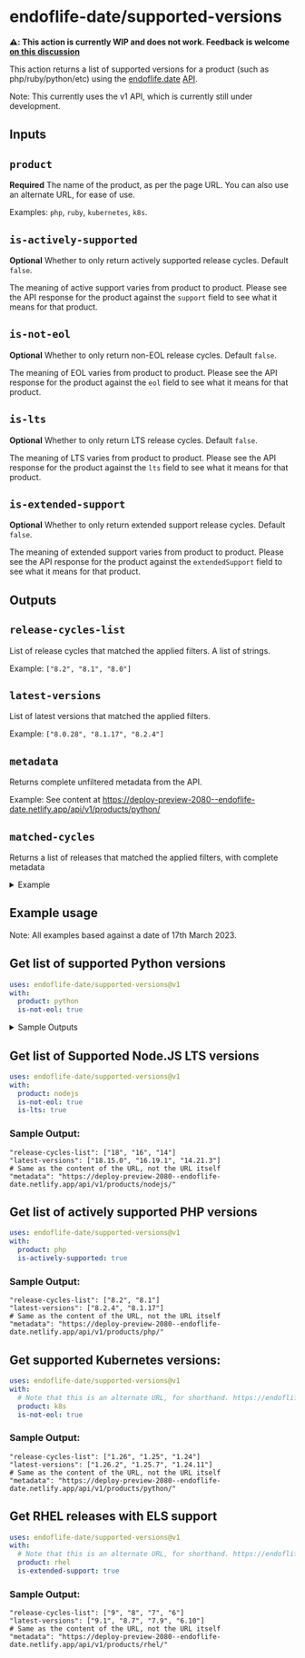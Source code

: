 # endoflife-date/supported-versions

**⚠️: This action is currently WIP and does not work. Feedback is welcome [on this discussion](https://github.com/endoflife-date/endoflife.date/discussions/2700)**

This action returns a list of supported versions for a product (such as php/ruby/python/etc)
using the [endoflife.date](https://endoflife.date) [API](https://endoflife.date/docs/api).

Note: This currently uses the v1 API, which is currently still under development.

## Inputs

## `product`

**Required** The name of the product, as per the page URL. You can also use an alternate URL, for ease of use.

Examples: `php`, `ruby`, `kubernetes`, `k8s`.

## `is-actively-supported`

**Optional** Whether to only return actively supported release cycles. Default `false`.

The meaning of active support varies from product to product. Please see the API response for the product against the `support`
field to see what it means for that product.

## `is-not-eol`

**Optional** Whether to only return non-EOL release cycles. Default `false`.

The meaning of EOL varies from product to product. Please see the API response for the product against the `eol`
field to see what it means for that product.

## `is-lts`

**Optional** Whether to only return LTS release cycles. Default `false`.

The meaning of LTS varies from product to product. Please see the API response for the product against the `lts`
field to see what it means for that product.

## `is-extended-support`

**Optional** Whether to only return extended support release cycles. Default `false`.

The meaning of extended support varies from product to product. 
Please see the API response for the product against the `extendedSupport` field to see what it means for that product.

## Outputs

## `release-cycles-list`

List of release cycles that matched the applied filters. A list of strings.

Example: `["8.2", "8.1", "8.0"]`

## `latest-versions`

List of latest versions that matched the applied filters.

Example: `["8.0.28", "8.1.17", "8.2.4"]`

## `metadata`

Returns complete unfiltered metadata from the API.

Example: See content at <https://deploy-preview-2080--endoflife-date.netlify.app/api/v1/products/python/>

## `matched-cycles`

Returns a list of releases that matched the applied filters, with complete metadata

<details markdown=1><summary>Example</summary>

```json
[
  {
    "name": "3.11",
    "codename": null,
    "label": "3.11",
    "date": "2022-10-24",
    "support": null,
    "lts": false,
    "eol": "2027-10-24",
    "discontinued": null,
    "extendedSupport": null,
    "latest": {
      "name": "3.11.2",
      "date": "2023-02-07",
      "link": "https://www.python.org/downloads/release/python-3112/"
    }
  },
  {
    "name": "3.10",
    "codename": null,
    "label": "3.10",
    "date": "2021-10-04",
    "support": null,
    "lts": false,
    "eol": "2026-10-04",
    "discontinued": null,
    "extendedSupport": null,
    "latest": {
      "name": "3.10.10",
      "date": "2023-02-07",
      "link": "https://www.python.org/downloads/release/python-31010/"
    }
  },
  {
    "name": "3.9",
    "codename": null,
    "label": "3.9",
    "date": "2020-10-05",
    "support": null,
    "lts": false,
    "eol": "2025-10-05",
    "discontinued": null,
    "extendedSupport": null,
    "latest": {
      "name": "3.9.16",
      "date": "2022-12-06",
      "link": "https://www.python.org/downloads/release/python-3916/"
    }
  },
  {
    "name": "3.8",
    "codename": null,
    "label": "3.8",
    "date": "2019-10-14",
    "support": null,
    "lts": false,
    "eol": "2024-10-14",
    "discontinued": null,
    "extendedSupport": null,
    "latest": {
      "name": "3.8.16",
      "date": "2022-12-06",
      "link": "https://www.python.org/downloads/release/python-3816/"
    }
  },
  {
    "name": "3.7",
    "codename": null,
    "label": "3.7",
    "date": "2018-06-26",
    "support": null,
    "lts": false,
    "eol": "2023-06-27",
    "discontinued": null,
    "extendedSupport": null,
    "latest": {
      "name": "3.7.16",
      "date": "2022-12-06",
      "link": "https://www.python.org/downloads/release/python-3716/"
    }
  }
]
```

</details>

## Example usage

Note: All examples based against a date of 17th March 2023.

## Get list of supported Python versions

```yaml
uses: endoflife-date/supported-versions@v1
with:
  product: python
  is-not-eol: true
```

<details markdown=1><summary>Sample Outputs</summary>

```json5
"release-cycles-list": ["3.11", "3.10", "3.9", "3.8"]
"latest-versions": ["3.11.2", "3.10.10", "3.9.16", "3.8.16", "3.7.16"]
# Same as the content of the URL, not the URL itself
"metadata": "https://deploy-preview-2080--endoflife-date.netlify.app/api/v1/products/python/"
"cycles": [
  {
    "name": "3.11",
    "codename": null,
    "label": "3.11",
    "date": "2022-10-24",
    "support": null,
    "lts": false,
    "eol": "2027-10-24",
    "discontinued": null,
    "extendedSupport": null,
    "latest": {
      "name": "3.11.2",
      "date": "2023-02-07",
      "link": "https://www.python.org/downloads/release/python-3112/"
    }
  },
  {
    "name": "3.10",
    "codename": null,
    "label": "3.10",
    "date": "2021-10-04",
    "support": null,
    "lts": false,
    "eol": "2026-10-04",
    "discontinued": null,
    "extendedSupport": null,
    "latest": {
      "name": "3.10.10",
      "date": "2023-02-07",
      "link": "https://www.python.org/downloads/release/python-31010/"
    }
  },
  {
    "name": "3.9",
    "codename": null,
    "label": "3.9",
    "date": "2020-10-05",
    "support": null,
    "lts": false,
    "eol": "2025-10-05",
    "discontinued": null,
    "extendedSupport": null,
    "latest": {
      "name": "3.9.16",
      "date": "2022-12-06",
      "link": "https://www.python.org/downloads/release/python-3916/"
    }
  },
  {
    "name": "3.8",
    "codename": null,
    "label": "3.8",
    "date": "2019-10-14",
    "support": null,
    "lts": false,
    "eol": "2024-10-14",
    "discontinued": null,
    "extendedSupport": null,
    "latest": {
      "name": "3.8.16",
      "date": "2022-12-06",
      "link": "https://www.python.org/downloads/release/python-3816/"
    }
  },
  {
    "name": "3.7",
    "codename": null,
    "label": "3.7",
    "date": "2018-06-26",
    "support": null,
    "lts": false,
    "eol": "2023-06-27",
    "discontinued": null,
    "extendedSupport": null,
    "latest": {
      "name": "3.7.16",
      "date": "2022-12-06",
      "link": "https://www.python.org/downloads/release/python-3716/"
    }
  }
]
```

</details>

## Get list of Supported Node.JS LTS versions

```yaml
uses: endoflife-date/supported-versions@v1
with:
  product: nodejs
  is-not-eol: true
  is-lts: true
```

### Sample Output:

```json5
"release-cycles-list": ["18", "16", "14"]
"latest-versions": ["18.15.0", "16.19.1", "14.21.3"]
# Same as the content of the URL, not the URL itself
"metadata": "https://deploy-preview-2080--endoflife-date.netlify.app/api/v1/products/nodejs/"
```

## Get list of actively supported PHP versions

```yaml
uses: endoflife-date/supported-versions@v1
with:
  product: php
  is-actively-supported: true
```

### Sample Output:

```json5
"release-cycles-list": ["8.2", "8.1"]
"latest-versions": ["8.2.4", "8.1.17"]
# Same as the content of the URL, not the URL itself
"metadata": "https://deploy-preview-2080--endoflife-date.netlify.app/api/v1/products/php/"
```

## Get supported Kubernetes versions:

```yaml
uses: endoflife-date/supported-versions@v1
with:
  # Note that this is an alternate URL, for shorthand. https://endoflife.date/k8s -> https://endoflife.date/kubernetes
  product: k8s
  is-not-eol: true
```

### Sample Output:

```json5
"release-cycles-list": ["1.26", "1.25", "1.24"]
"latest-versions": ["1.26.2", "1.25.7", "1.24.11"]
# Same as the content of the URL, not the URL itself
"metadata": "https://deploy-preview-2080--endoflife-date.netlify.app/api/v1/products/python/"
```

## Get RHEL releases with ELS support

```yaml
uses: endoflife-date/supported-versions@v1
with:
  # Note that this is an alternate URL, for shorthand. https://endoflife.date/k8s -> https://endoflife.date/kubernetes
  product: rhel
  is-extended-support: true
```

### Sample Output:

```json5
"release-cycles-list": ["9", "8", "7", "6"]
"latest-versions": ["9.1", "8.7", "7.9", "6.10"]
# Same as the content of the URL, not the URL itself
"metadata": "https://deploy-preview-2080--endoflife-date.netlify.app/api/v1/products/rhel/"
```